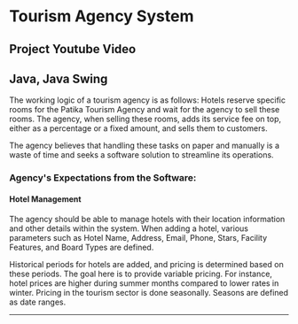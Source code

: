 # Tourism Agency System

## Project Youtube Video



## Java, Java Swing

The working logic of a tourism agency is as follows: Hotels reserve specific rooms for the Patika Tourism Agency and wait for the agency to sell these rooms. The agency, when selling these rooms, adds its service fee on top, either as a percentage or a fixed amount, and sells them to customers.

The agency believes that handling these tasks on paper and manually is a waste of time and seeks a software solution to streamline its operations.

### Agency's Expectations from the Software:

#### Hotel Management
The agency should be able to manage hotels with their location information and other details within the system. When adding a hotel, various parameters such as Hotel Name, Address, Email, Phone, Stars, Facility Features, and Board Types are defined.

Historical periods for hotels are added, and pricing is determined based on these periods. The goal here is to provide variable pricing. For instance, hotel prices are higher during summer months compared to lower rates in winter. Pricing in the tourism sector is done seasonally. Seasons are defined as date ranges.

---

